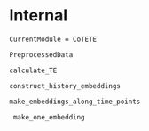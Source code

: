 # Internal

```@meta
CurrentModule = CoTETE
```

```@docs
PreprocessedData
```

```@docs
calculate_TE
```

```@docs
construct_history_embeddings
```

```@docs
make_embeddings_along_time_points
```

```@docs
 make_one_embedding
```

